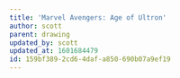 ```yaml
---
title: 'Marvel Avengers: Age of Ultron'
author: scott
parent: drawing
updated_by: scott
updated_at: 1601684479
id: 159bf389-2cd6-4daf-a850-690b07a9ef19
---
```

